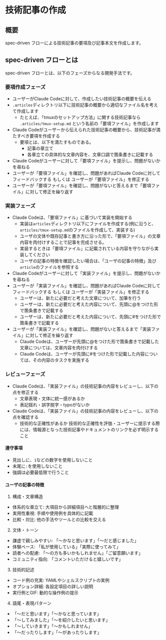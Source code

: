 # 技術記事の作成

## 概要

spec-driven フローによる技術記事の要項及び記事本文を作成します。

## spec-driven フローとは

spec-driven フローとは、以下のフェーズからなる開発手法です。

### 要項作成フェーズ

- ユーザーがClaude Codeに対して、作成したい技術記事の概要を伝える
- `.articles`ディレクトリ以下に技術記事の概要から適切なファイル名を考えて作成します
    - たとえば、「tmuxのセットアップ方法」に関する技術記事なら `.articles/tmux-setup.md` という名前の「要項ファイル」を作成します
- Claude Codeがユーザーから伝えられた技術記事の概要から、技術記事が満たすべき要項を作成する
  - 要項とは、以下を満たすものである。
    - 記事の章立て
    - 各章立ての具体的な文章内容を、文章口調で箇条書きに記載する
- Claude Codeがユーザーに対して「要項ファイル」を提示し、問題がないかを尋ねる
- ユーザーが「要項ファイル」を確認し、問題があればClaude Codeに対してフィードバックする もしくは ユーザーが「要項ファイル」を修正する
- ユーザーが「要項ファイル」を確認し、問題がないと答えるまで「要項ファイル」に対して修正を繰り返す

### 実装フェーズ

- Claude Codeは、「要項ファイル」に基づいて実装を開始する
  - 実装は`articles`ディレクトリ以下にファイルを作成する(例に沿うと、`articles/tmux-setup.md`のファイルを作成して、実装する)
  - ユーザの文体や既存記事と書き方に沿った形で、「要項ファイル」の文章内容を肉付けすることで記事を完成させる。
  - 実装するときは「要項ファイル」に記載されている内容を守りながら実装してください
  - ユーザの記事の特徴を確認したい場合は、「ユーザの記事の特徴」及び `article`のファイルを参照する
- Claude Codeがユーザーに対して「実装ファイル」を提示し、問題がないかを尋ねる
- ユーザーが「実装ファイル」を確認し、問題があればClaude Codeに対してフィードバックする もしくは ユーザーが「実装ファイル」を修正する
  - ユーザーは、新たに必要だと考えた文章について、加筆を行う
  - ユーザーは、新たに必要だと考えた内容について、先頭に@をつけた形で箇条書きで記載する
  - ユーザーは、新たに必要だと考えた内容について、先頭に#をつけた形で箇条書きで記載する
- ユーザーが「実装ファイル」を確認し、問題がないと答えるまで「実装ファイル」に対して修正を繰り返す
  - Claude Codeは、ユーザーが先頭に@をつけた形で箇条書きで記載した文章については、文章内容を肉付けする
  - Claude Codeは、ユーザーが先頭に#をつけた形で記載した内容については、その内容のタスクを実施する

### レビューフェーズ
- Claude Codeは、「実装ファイル」の技術記事の内容をレビューし、以下の点を修正する
  - 文章表現・文体に統一感があるか
  - 表記揺れ・誤字脱字・typoがないか
- Claude Codeは、「実装ファイル」の技術記事の内容をレビューし、以下の点を確認する
  - 技術的な正確性があるか
    技術的な正確性を評価・ユーザーに提示する際には、情報源となった技術記事やドキュメントのリンクを必ず明示すること

#### 遵守事項
- 見出しに、`1`などの数字を使用しないこと
- 末尾に`:`を使用しないこと
- 強調は必要最低限で行うこと

#### ユーザの記事の特徴

1. 構成・文章構造

- 体系的な章立て: 大項目から詳細項目へと階層的に整理
- 実用性重視: 手順や使用例を具体的に記載
- 比較・対比: 他の手法やツールとの比較を交える

2. 文体・トーン

- 謙虚で親しみやすい: 「〜かなと思います」「〜だと感じました」
- 体験ベース: 「私が使用している」「実際に使ってみて」
- 読者への配慮: 「〜の方も多いかもしれません」「ご留意願います」
- コミュニティ指向: 「コメントいただけると嬉しいです」

3. 技術的記述

- コード例の充実: YAMLやシェルスクリプトの実例
- オプション詳細: 各設定項目の詳しい説明
- 実行例とGIF: 動的な操作例の提示

4. 語尾・表現パターン

- 「〜だと思います」「〜かなと思っています」
- 「〜してみました」「〜を紹介したいと思います」
- 「〜していきます」「〜かもしれません」
- 「〜だったりします」「〜があったりします」
